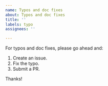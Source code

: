 ```yaml
---
name: Typos and doc fixes
about: Typos and doc fixes
title: ''
labels: typo
assignees: ''

---
```


For typos and doc fixes, please go ahead and:

1. Create an issue.
2. Fix the typo.   
3. Submit a PR.


Thanks!
